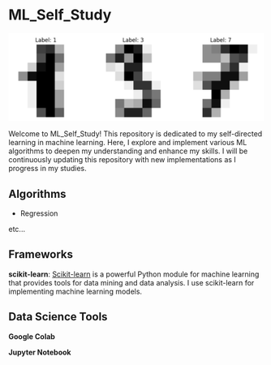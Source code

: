# ML_Self_Study

 ![handwritten](https://github.com/HanaHirose/ML_Self_Study/blob/main/ML_Regression_handwriten_classification/Image/handwritten.png)

Welcome to ML_Self_Study! This repository is dedicated to my self-directed learning in machine learning. Here, I explore and implement various ML algorithms to deepen my understanding and enhance my skills. I will be continuously updating this repository with new implementations as I progress in my studies.


## Algorithms

- Regression

etc...

## Frameworks

**scikit-learn**: [Scikit-learn](https://scikit-learn.org/stable/) is a powerful Python module for machine learning that provides tools for data mining and data analysis. I use scikit-learn for implementing machine learning models.

## Data Science Tools

**Google Colab**

**Jupyter Notebook**

